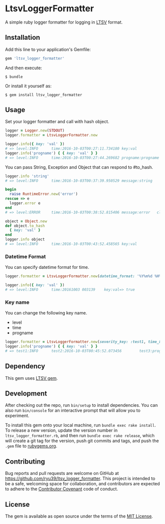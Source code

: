 # LtsvLoggerFormatter

A simple ruby logger formatter for logging in [LTSV](http://ltsv.org/) format.

## Installation

Add this line to your application's Gemfile:

```ruby
gem 'ltsv_logger_formatter'
```

And then execute:

    $ bundle

Or install it yourself as:

    $ gem install ltsv_logger_formatter

## Usage

Set your logger formatter and call with hash object.

```ruby
logger = Logger.new(STDOUT)
logger.formatter = LtsvLoggerFormatter.new

logger.info({ key: 'val' })
# => level:INFO      time:2016-10-03T00:27:11.734180 key:val
logger.info('progname') { { key: 'val' } }
# => level:INFO      time:2016-10-03T00:27:44.269682 progname:progname       key:val
```

You can pass String, Exception and Object that can respond to #to_hash.

```ruby
logger.info 'string'
# => level:INFO      time:2016-10-03T00:37:39.950529 message:string

begin
  raise RuntimeError.new('error')
rescue => e
  logger.error e
end
# => level:ERROR     time:2016-10-03T00:38:52.815406 message:error   class:RuntimeError      backtrace:(irb):16:in `irb_binding'\n...snip...`<main>'

object = Object.new
def object.to_hash
  { key: 'val' }
end
logger.info object
# => level:INFO      time:2016-10-03T00:43:52.458565 key:val
```

### Datetime Format ###

You can specify datetime format for time.

```ruby
logger.formatter = LtsvLoggerFormatter.new(datetime_format: '%Y%m%d %H%M%S')

logger.info({ key: 'val' })
# => level:INFO      time:20161003 003139    key:val=> true
```

### Key name ###

You can change the following key name.

* level
* time
* progname

```ruby
logger.formatter = LtsvLoggerFormatter.new(severity_key: :test1, time_key: :test2, progname_key: :test3)
logger.info('progname') { { key: 'val' } }
# => test1:INFO      test2:2016-10-03T00:45:52.073456        test3:progname  key:val
```

## Dependency

This gem uses [LTSV gem](https://github.com/condor/ltsv/blob/master/ltsv.gemspec).

## Development

After checking out the repo, run `bin/setup` to install dependencies. 
You can also run `bin/console` for an interactive prompt that will allow you to experiment.

To install this gem onto your local machine, run `bundle exec rake install`. 
To release a new version, update the version number in `ltsv_logger_formatter.rb`, 
and then run `bundle exec rake release`, which will create a git tag for the version, 
push git commits and tags, and push the `.gem` file to [rubygems.org](https://rubygems.org).

## Contributing

Bug reports and pull requests are welcome on GitHub at https://github.com/ryu39/ltsv_logger_formatter.
This project is intended to be a safe, welcoming space for collaboration, 
and contributors are expected to adhere to the [Contributor Covenant](http://contributor-covenant.org) code of conduct.


## License

The gem is available as open source under the terms of the [MIT License](http://opensource.org/licenses/MIT).

